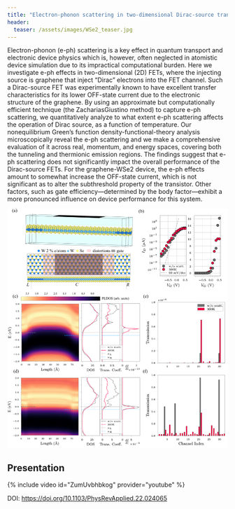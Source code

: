 ```yaml
---
title: "Electron-phonon scattering in two-dimensional Dirac-source transistors"
header:
  teaser: /assets/images/WSe2_teaser.jpg
---
```


Electron-phonon (e-ph) scattering is a key effect in quantum transport and electronic device physics which is, however, often neglected in atomistic device simulation due to its impractical computational burden. Here we investigate e-ph effects in two-dimensional (2D) FETs, where the injecting source is graphene that inject “Dirac” electrons into the FET channel. Such a Dirac-source FET was experimentally known to have excellent transfer characteristics for its lower OFF-state current due to the electronic structure of the graphene. By using an approximate but computationally efficient technique (the ZachariasGiustino method) to capture e-ph scattering, we quantitatively analyze to what extent e-ph scattering affects the operation of Dirac source, as a function of temperature. Our nonequilibrium Green’s function density-functional-theory analysis microscopically reveal the e-ph scattering and we make a comprehensive evaluation of it across real, momentum, and energy spaces, covering both the tunneling and thermionic emission regions. The findings suggest that e-ph scattering does not significantly impact the overall performance of the Dirac-source FETs. For the graphene-WSe2 device, the e-ph effects amount to somewhat increase the OFF-state current, which is not significant as to alter the subthreshold property of the transistor. Other factors, such as gate efficiency—determined by the body factor—exhibit a more pronounced influence on device performance for this system.

![](/assets/images/WSe2_4.jpg)

## Presentation

{% include video id="ZumUvbhbkog" provider="youtube" %}


DOI: <https://doi.org/10.1103/PhysRevApplied.22.024065>

